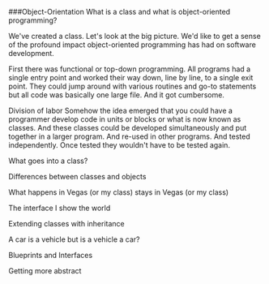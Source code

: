 ###Object-Orientation
What is a class and what is object-oriented programming?

We've created a class. Let's look at the big picture. We'd like to get a sense of the profound impact object-oriented programming has had on software development.

First there was functional or top-down programming. All programs had a single entry point and worked their way down, line by line, to a single exit point. They could jump around with various routines and go-to statements but all code was basically one large file. And it got cumbersome.

Division of labor
Somehow the idea emerged that you could have a programmer develop code in units or blocks or what is now known as classes. And these classes could be developed simultaneously and put together in a larger program. And re-used in other programs. And tested independently. Once tested they wouldn't have to be tested again.

What goes into a class?

Differences between classes and objects

What happens in Vegas (or my class) stays in Vegas (or my class)

The interface I show the world

Extending classes with inheritance

A car is a vehicle but is a vehicle a car?

Blueprints and Interfaces

Getting more abstract





